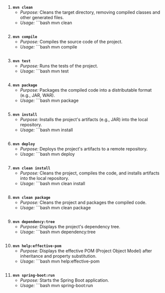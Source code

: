 1. **`mvn clean`**
   - *Purpose:* Cleans the target directory, removing compiled classes and other generated files.
   - *Usage:* ```bash
     mvn clean
     ```

2. **`mvn compile`**
   - *Purpose:* Compiles the source code of the project.
   - *Usage:* ```bash
     mvn compile
     ```

3. **`mvn test`**
   - *Purpose:* Runs the tests of the project.
   - *Usage:* ```bash
     mvn test
     ```

4. **`mvn package`**
   - *Purpose:* Packages the compiled code into a distributable format (e.g., JAR, WAR).
   - *Usage:* ```bash
     mvn package
     ```

5. **`mvn install`**
   - *Purpose:* Installs the project's artifacts (e.g., JAR) into the local repository.
   - *Usage:* ```bash
     mvn install
     ```

6. **`mvn deploy`**
   - *Purpose:* Deploys the project's artifacts to a remote repository.
   - *Usage:* ```bash
     mvn deploy
     ```

7. **`mvn clean install`**
   - *Purpose:* Cleans the project, compiles the code, and installs artifacts into the local repository.
   - *Usage:* ```bash
     mvn clean install
     ```

8. **`mvn clean package`**
   - *Purpose:* Cleans the project and packages the compiled code.
   - *Usage:* ```bash
     mvn clean package
     ```

9. **`mvn dependency:tree`**
   - *Purpose:* Displays the project's dependency tree.
   - *Usage:* ```bash
     mvn dependency:tree
     ```

10. **`mvn help:effective-pom`**
    - *Purpose:* Displays the effective POM (Project Object Model) after inheritance and property substitution.
    - *Usage:* ```bash
      mvn help:effective-pom
      ```

11. **`mvn spring-boot:run`**
    - *Purpose:* Starts the Spring Boot application.
    - *Usage:* ```bash
      mvn spring-boot:run
      ```
```
